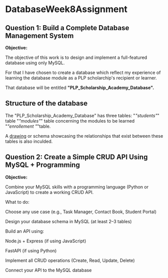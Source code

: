 # DatabaseWeek8Assignment


## Question 1: Build a Complete Database Management System

**Objective:**

The objective of this work is to design and implement a full-featured database using only MySQL.

For that I have chosen to create a database which reflect my experience of learning the database module as a PLP scholarchip's recipient or learner. 

That database will be entitled **"PLP_Scholarship_Academy_Database".**

## Structure of the database

The "PLP_Scholarship_Academy_Database"
 has three tables:
  "*"students"*" table
 "*"modules"*" table concerning the modules to be learned
 "*"enrollement "*"table.

 A [drawing](C:\Users\HP\Desktop\week8DatabaseAssignemnt\DatabaseWeek8Assignment\plp_scholarship_academy_database_relationships.png) or schema  showcasing the relationships that exist between these tables is also inculded.



## Question 2: Create a Simple CRUD API Using MySQL + Programming

**Objective:**

Combine your MySQL skills with a programming language (Python or JavaScript) to create a working CRUD API.

What to do:

Choose any use case (e.g., Task Manager, Contact Book, Student Portal)

Design your database schema in MySQL (at least 2–3 tables)

Build an API using:

Node.js + Express (if using JavaScript)

FastAPI (if using Python)

Implement all CRUD operations (Create, Read, Update, Delete)

Connect your API to the MySQL database